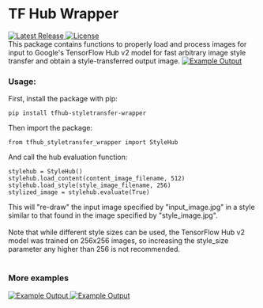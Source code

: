 # TF Hub Wrapper
<a href="https://github.com/alex-parisi/tfhub-styletransfer-wrapper/releases/tag/v1.1.0">
  <img alt="Latest Release" src="https://img.shields.io/github/v/release/alex-parisi/tfhub-styletransfer-wrapper">
</a>
<a href=#>
  <img alt="License" src="https://img.shields.io/github/license/alex-parisi/tfhub-styletransfer-wrapper">
</a>
<br>
This package contains functions to properly load and process images for input to Google's TensorFlow
Hub v2 model for fast arbitrary image style transfer and obtain a style-transferred output image.

<a href=#>
  <img alt="Example Output" src="https://drive.google.com/uc?id=1QhZpl_Uw6qvejbI4ALRz8ZLALR_vAvG2">
</a>

### Usage:
First, install the package with pip:
```
pip install tfhub-styletransfer-wrapper
```
Then import the package:
```
from tfhub_styletransfer_wrapper import StyleHub
```
And call the hub evaluation function:
```
stylehub = StyleHub()
stylehub.load_content(content_image_filename, 512)
stylehub.load_style(style_image_filename, 256)
stylized_image = stylehub.evaluate(True)
```
This will "re-draw" the input image specified by "input_image.jpg" in a style similar to that found in the image 
specified by "style_image.jpg".<br><br>Note that while different style sizes can be used, the TensorFlow Hub v2 model
was trained on 256x256 images, so increasing the style_size parameter any higher than 256 is not recommended.
<br><br>

### More examples
<a href=#>
  <img alt="Example Output" src="https://drive.google.com/uc?id=1_QpNmSEA49sN3H3mz9ypTpS9-HMXhLSP">
</a>
<a href=#>
  <img alt="Example Output" src="https://drive.google.com/uc?id=1XaOF502G5z1HEEGiQturTBFkZLPvBJLk">
</a>
